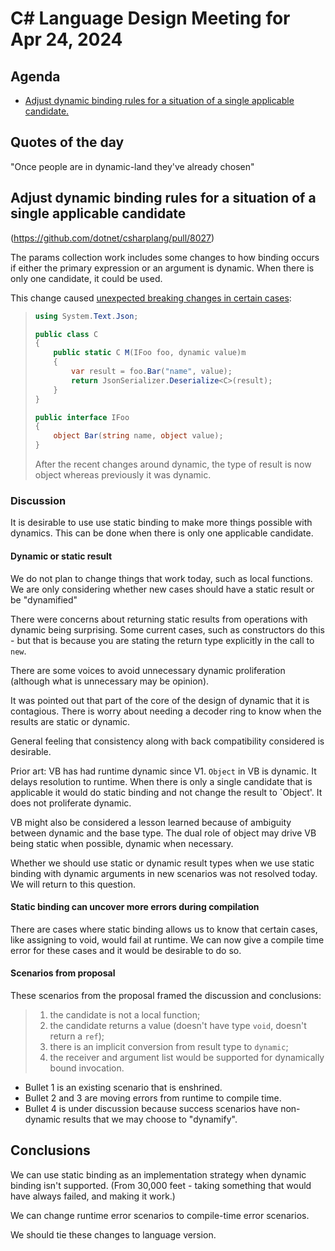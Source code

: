 # C# Language Design Meeting for Apr 24, 2024

## Agenda

- [Adjust dynamic binding rules for a situation of a single applicable candidate.](#adjust-dynamic-binding-rules-for-a-situation-of-a-single-applicable-candidate)

## Quotes of the day

"Once people are in dynamic-land they've already chosen"

## Adjust dynamic binding rules for a situation of a single applicable candidate

(https://github.com/dotnet/csharplang/pull/8027)

The params collection work includes some changes to how binding occurs if either the primary expression or an argument is dynamic. When there is only one candidate, it could be used.

This change caused [unexpected breaking changes in certain cases](https://github.com/dotnet/roslyn/issues/72750):

> ```csharp
> using System.Text.Json;
> 
> public class C
> {
>     public static C M(IFoo foo, dynamic value)m
>     {
>         var result = foo.Bar("name", value);
>         return JsonSerializer.Deserialize<C>(result);
>     }
> }
> 
> public interface IFoo
> {
>     object Bar(string name, object value);
> }
> ```
> 
> After the recent changes around dynamic, the type of result is now object whereas previously it was dynamic.


### Discussion

It is desirable to use use static binding to make more things possible with dynamics. This can be done when there is only one applicable candidate.

#### Dynamic or static result

We do not plan to change things that work today, such as local functions. We are only considering whether new cases should have a static result or be "dynamified"

There were concerns about returning static results from operations with dynamic being surprising. Some current cases, such as constructors do this - but that is because you are stating the return type explicitly in the call to `new`.

There are some voices to avoid unnecessary dynamic proliferation (although what is unnecessary may be opinion).

It was pointed out that part of the core of the design of dynamic that it is contagious. There is worry about needing a decoder ring to know when the results are static or dynamic. 

General feeling that consistency along with back compatibility considered is desirable.

Prior art: VB has had runtime dynamic since V1. `Object` in VB is dynamic. It delays resolution to runtime. When there is only a single candidate that is applicable it would do static binding and not change the result to `Object'. It does not proliferate dynamic.

VB might also be considered a lesson learned because of ambiguity between dynamic and the base type. The dual role of object may drive VB being static when possible, dynamic when necessary.

Whether we should use static or dynamic result types when we use static binding with dynamic arguments in new scenarios was not resolved today. We will return to this question.

#### Static binding can uncover more errors during compilation

There are cases where static binding allows us to know that certain cases, like assigning to void, would fail at runtime. We can now give a compile time error for these cases and it would be desirable to do so.

#### Scenarios from proposal

These scenarios from the proposal framed the discussion and conclusions:

> 1. the candidate is not a local function;
> 2. the candidate returns a value (doesn't have type `void`, doesn't return a `ref`);
> 3. there is an implicit conversion from result type to `dynamic`;
> 4. the receiver and argument list would be supported for dynamically bound invocation.

- Bullet 1 is an existing scenario that is enshrined.
- Bullet 2 and 3 are moving errors from runtime to compile time.
- Bullet 4 is under discussion because success scenarios have non-dynamic results that we may choose to "dynamify".


## Conclusions

We can use static binding as an implementation strategy when dynamic binding isn't supported. (From 30,000 feet - taking something that would have always failed, and making it work.)

We can change runtime error scenarios to compile-time error scenarios.

We should tie these changes to language version.
